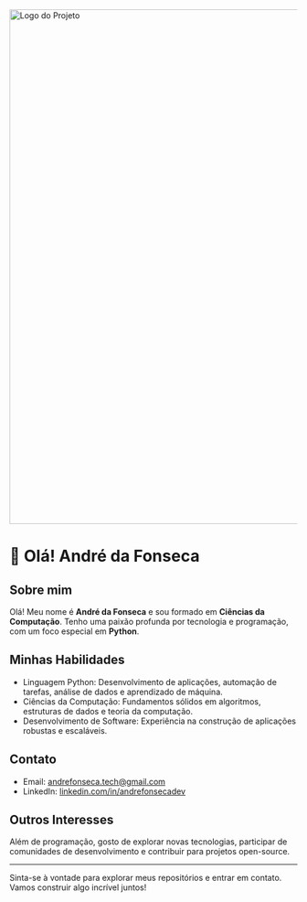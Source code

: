 <img src="https://encrypted-tbn0.gstatic.com/images?q=tbn:ANd9GcThbcPtiy9VNxP1qeUdP-ANVhvt6HESyD6XlQ&s" alt="Logo do Projeto" width="900">


# 👋 Olá! André da Fonseca

## Sobre mim
Olá! Meu nome é **André da Fonseca** e sou formado em **Ciências da Computação**. Tenho uma paixão profunda por tecnologia e programação, com um foco especial em **Python**.

## Minhas Habilidades
- Linguagem Python: Desenvolvimento de aplicações, automação de tarefas, análise de dados e aprendizado de máquina.
- Ciências da Computação: Fundamentos sólidos em algoritmos, estruturas de dados e teoria da computação.
- Desenvolvimento de Software: Experiência na construção de aplicações robustas e escaláveis.

<!--## Projetos
Aqui estão alguns dos meus projetos em destaque:

1. **Projeto A**: Uma aplicação web desenvolvida em Python.
2. **Projeto B**: Um script de automação para tarefas diárias.
3. **Projeto C**: Um modelo de aprendizado de máquina para análise de dados.-->

## Contato
- Email: andrefonseca.tech@gmail.com
- LinkedIn: [linkedin.com/in/andrefonsecadev](www.linkedin.com/in/andrefonsecadev)

## Outros Interesses
Além de programação, gosto de explorar novas tecnologias, participar de comunidades de desenvolvimento e contribuir para projetos open-source.

---

Sinta-se à vontade para explorar meus repositórios e entrar em contato. Vamos construir algo incrível juntos!

